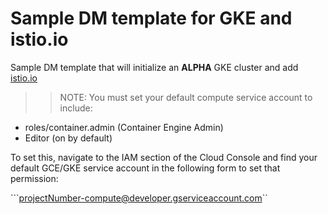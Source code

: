 # Sample DM template for GKE and istio.io

Sample DM template that will initialize an **ALPHA** GKE cluster and add [istio.io](https://istio.io)


>> NOTE: You must set your default compute service account to include:
- roles/container.admin (Container Engine Admin)
- Editor (on by default)

To set this, navigate to the IAM section of the Cloud Console and find your default GCE/GKE service account in the following form to set that permission:

```projectNumber-compute@developer.gserviceaccount.com``
